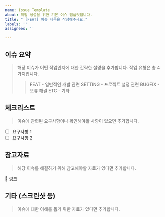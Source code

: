 ```yaml
---
name: Issue Template
about: 작업 생성을 위한 기본 이슈 템플릿입니다.
title: " [FEAT] 이슈 제목을 작성해주세요."
labels: ''
assignees: ''

---
```


## 이슈 요약

> 해당 이슈가 어떤 작업인지에 대한 간략한 설명을 추가합니다.
> 작업 유형은 총 4가지입니다.
>> FEAT - 일반적인 개발 관련
>> SETTING - 프로젝트 설정 관련
>> BUGFIX - 오류 해결
>> ETC - 기타

## 체크리스트

> 이슈에 관련된 요구사항이나 확인해야할 사항이 있으면 추가합니다.

- [ ] 요구사항 1
- [ ] 요구사항 2

## 참고자료

> 해당 이슈를 해결하기 위해 참고해야할 자료가 있다면 추가합니다.

🔗 [링크](url)

## 기타 (스크린샷 등)

> 이슈에 대한 이해를 돕기 위한 자료가 있다면 추가합니다.
